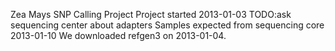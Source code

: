 Zea Mays SNP Calling Project
Project started 2013-01-03
TODO:ask sequencing center about adapters
Samples expected from sequencing core 2013-01-10
We downloaded refgen3 on 2013-01-04.

